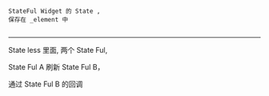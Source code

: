 ```

StateFul Widget 的 State ,
保存在 _element 中


```

<hr>

State less 里面, 两个 State Ful,

State Ful A 刷新 State Ful B，

通过 State Ful B 的回调
